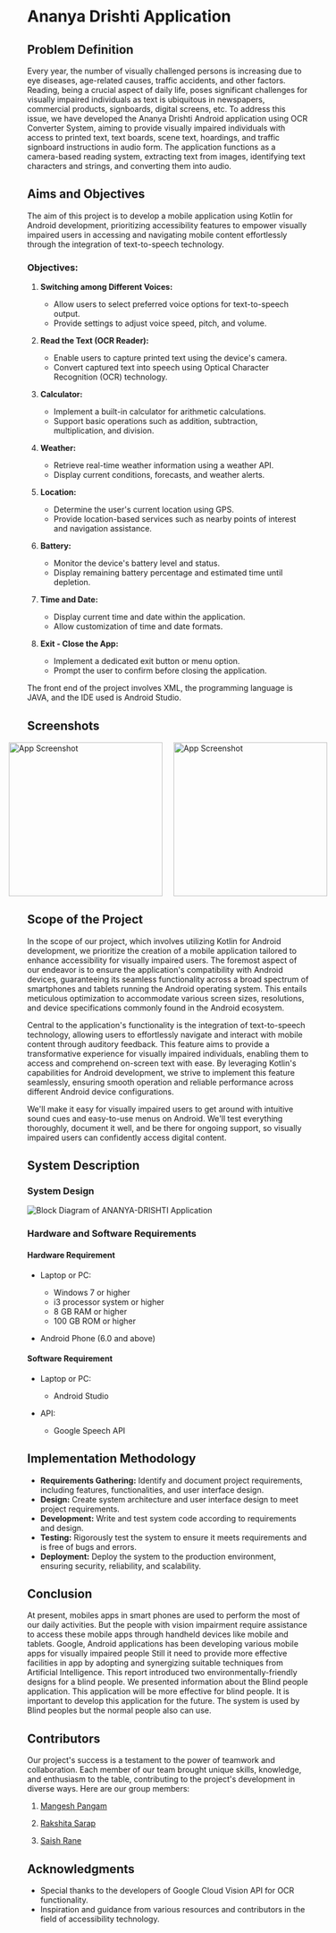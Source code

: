 # Ananya Drishti Application

## Problem Definition

Every year, the number of visually challenged persons is increasing due to eye diseases, age-related causes, traffic accidents, and other factors. Reading, being a crucial aspect of daily life, poses significant challenges for visually impaired individuals as text is ubiquitous in newspapers, commercial products, signboards, digital screens, etc. To address this issue, we have developed the Ananya Drishti Android application using OCR Converter System, aiming to provide visually impaired individuals with access to printed text, text boards, scene text, hoardings, and traffic signboard instructions in audio form. The application functions as a camera-based reading system, extracting text from images, identifying text characters and strings, and converting them into audio.

## Aims and Objectives

The aim of this project is to develop a mobile application using Kotlin for Android development, prioritizing accessibility features to empower visually impaired users in accessing and navigating mobile content effortlessly through the integration of text-to-speech technology.

### Objectives:

1. **Switching among Different Voices:**
   - Allow users to select preferred voice options for text-to-speech output.
   - Provide settings to adjust voice speed, pitch, and volume.

2. **Read the Text (OCR Reader):**
   - Enable users to capture printed text using the device's camera.
   - Convert captured text into speech using Optical Character Recognition (OCR) technology.

3. **Calculator:**
   - Implement a built-in calculator for arithmetic calculations.
   - Support basic operations such as addition, subtraction, multiplication, and division.

4. **Weather:**
   - Retrieve real-time weather information using a weather API.
   - Display current conditions, forecasts, and weather alerts.

5. **Location:**
   - Determine the user's current location using GPS.
   - Provide location-based services such as nearby points of interest and navigation assistance.

6. **Battery:**
   - Monitor the device's battery level and status.
   - Display remaining battery percentage and estimated time until depletion.

7. **Time and Date:**
   - Display current time and date within the application.
   - Allow customization of time and date formats.

8. **Exit - Close the App:**
   - Implement a dedicated exit button or menu option.
   - Prompt the user to confirm before closing the application.

The front end of the project involves XML, the programming language is JAVA, and the IDE used is Android Studio.

## Screenshots

<div style="display: flex; justify-content: center;">
    <img src="home-page.png" alt="App Screenshot" width="275" style="margin-right: 20px;"/>
    <img src="features-page.png" alt="App Screenshot" width="275"/>
</div>

## Scope of the Project

In the scope of our project, which involves utilizing Kotlin for Android development, we prioritize the creation of a mobile application tailored to enhance accessibility for visually impaired users. The foremost aspect of our endeavor is to ensure the application's compatibility with Android devices, guaranteeing its seamless functionality across a broad spectrum of smartphones and tablets running the Android operating system. This entails meticulous optimization to accommodate various screen sizes, resolutions, and device specifications commonly found in the Android ecosystem.

Central to the application's functionality is the integration of text-to-speech technology, allowing users to effortlessly navigate and interact with mobile content through auditory feedback. This feature aims to provide a transformative experience for visually impaired individuals, enabling them to access and comprehend on-screen text with ease. By leveraging Kotlin's capabilities for Android development, we strive to implement this feature seamlessly, ensuring smooth operation and reliable performance across different Android device configurations.

We'll make it easy for visually impaired users to get around with intuitive sound cues and easy-to-use menus on Android. We'll test everything thoroughly, document it well, and be there for ongoing support, so visually impaired users can confidently access digital content.

## System Description

### System Design

![Block Diagram of ANANYA-DRISHTI Application](system-design.png)

### Hardware and Software Requirements

#### Hardware Requirement

- Laptop or PC:
  - Windows 7 or higher
  - i3 processor system or higher
  - 8 GB RAM or higher
  - 100 GB ROM or higher

- Android Phone (6.0 and above)

#### Software Requirement

- Laptop or PC:
  - Android Studio
  
- API:
  - Google Speech API

## Implementation Methodology

- **Requirements Gathering:** Identify and document project requirements, including features, functionalities, and user interface design.
- **Design:** Create system architecture and user interface design to meet project requirements.
- **Development:** Write and test system code according to requirements and design.
- **Testing:** Rigorously test the system to ensure it meets requirements and is free of bugs and errors.
- **Deployment:** Deploy the system to the production environment, ensuring security, reliability, and scalability.

## Conclusion

At present, mobiles apps in smart phones are used to perform the most of our daily activities. But the people with vision impairment require assistance to access these mobile apps through handheld devices like mobile and tablets. Google, Android applications has been developing various mobile apps for visually impaired people Still it need to provide more effective facilities in app by adopting and synergizing suitable techniques from Artificial Intelligence. This report introduced two environmentally-friendly designs for a blind people. We presented information about the Blind people application. This application will be more effective for blind people. It is important to develop this application for the future. The system is used by Blind peoples but the normal people also can use.

## Contributors

Our project's success is a testament to the power of teamwork and collaboration. Each member of our team brought unique skills, knowledge, and enthusiasm to the table, contributing to the project's development in diverse ways.
Here are our group members:

1. [Mangesh Pangam](https://github.com/Mangesh2704)

2. [Rakshita Sarap](https://github.com/RakshitaSarap)

3. [Saish Rane](https://github.com/saishrane-11)

## Acknowledgments

- Special thanks to the developers of Google Cloud Vision API for OCR functionality.
- Inspiration and guidance from various resources and contributors in the field of accessibility technology.
